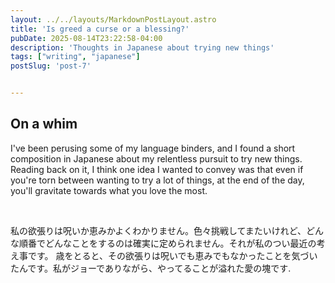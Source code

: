 ```yaml
---
layout: ../../layouts/MarkdownPostLayout.astro
title: 'Is greed a curse or a blessing?'
pubDate: 2025-08-14T23:22:58-04:00
description: 'Thoughts in Japanese about trying new things' 
tags: ["writing", "japanese"]
postSlug: 'post-7'


---
```


## On a whim
I've been perusing some of my language binders, and I found a short composition in Japanese about my relentless pursuit to try new things. Reading back on it, I think one idea I wanted to convey was that even if you're torn between wanting to try a lot of things, at the end of the day, you'll gravitate towards what you love the most. 


&nbsp;


私の欲張りは呪いか恵みかよくわかりません。色々挑戦してまたいけれど、どんな順番でどんなことをするのは確実に定められません。それが私のつい最近の考え事です。
歳をとると、その欲張りは呪いでも恵みでもなかったことを気づいたんです。私がジョーでありながら、やってることが溢れた愛の塊です.



